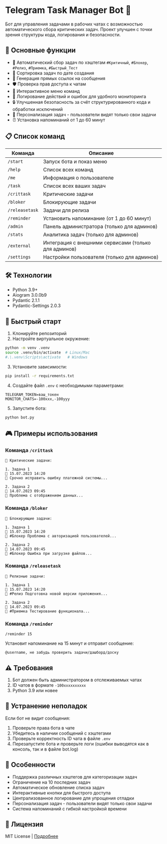 # Telegram Task Manager Bot 🤖

Бот для управления задачами в рабочих чатах с возможностью автоматического сбора критических задач. Проект улучшен с точки зрения структуры кода, логирования и безопасности.

## 🌟 Основные функции
- 🚨 Автоматический сбор задач по хэштегам `#Критичный`, `#Блокер`, `#Релиз`, `#Приемка`, `#Быстрый_Тест`
- 📅 Сортировка задач по дате создания
- 🔗 Генерация прямых ссылок на сообщения
- 🛡️ Проверка прав доступа к чатам
- 📱 Интерактивное меню команд
- 📜 Логирование действий и ошибок для удобного мониторинга
- 🔒 Улучшенная безопасность за счёт структурированного кода и обработки исключений
- 👤 Персонализация задач - пользователи видят только свои задачи
- ⏰ Установка напоминаний от 1 до 60 минут

## 📋 Список команд
| Команда        | Описание                                   |
|----------------|--------------------------------------------|
| `/start`       | Запуск бота и показ меню                   |
| `/help`        | Список всех команд                         |
| `/me`          | Информация о пользователе                  |
| `/task`        | Список всех ваших задач                    |
| `/crittask`    | Критические задачи                         |
| `/bloker`      | Блокирующие задачи                         |
| `/releasetask` | Задачи для релиза                          |
| `/reminder`    | Установить напоминание (от 1 до 60 минут)  |
| `/admin`       | Панель администратора (только для админов) |
| `/stats`       | Аналитика задач (только для админов)       |
| `/external`    | Интеграция с внешними сервисами (только для админов) |
| `/settings`    | Настройки пользователя (только для админов)|

## 🛠 Технологии
- Python 3.9+
- Aiogram 3.0.0b9
- Pydantic 2.1.1
- Pydantic-Settings 2.0.3

## 🚀 Быстрый старт
1. Клонируйте репозиторий
2. Настройте виртуальное окружение:
```bash
python -m venv .venv
source .venv/bin/activate  # Linux/Mac
#.\.venv\Scripts\activate   # Windows
```
3. Установите зависимости:
```bash
pip install -r requirements.txt
```
4. Создайте файл `.env` с необходимыми параметрами:
```env
TELEGRAM_TOKEN=ваш_токен
MONITOR_CHATS=-100xxx,-100yyy
```
5. Запустите бота:
```bash
python bot.py
```

## 🎮 Примеры использования
### Команда `/crittask`
```plaintext
🚨 Критические задачи:

1. Задача 1
📅 15.07.2023 14:20
📝 Срочно исправить ошибку платежной системы...

2. Задача 2 
📅 14.07.2023 09:45
📝 Проблема с отображением данных...
```

### Команда `/bloker`
```plaintext
🚨 Блокирующие задачи:

1. Задача 1
📅 15.07.2023 14:20
📝 #Блокер Проблема с авторизацией пользователей...

2. Задача 2 
📅 14.07.2023 09:45
📝 #Блокер Ошибка при загрузке файлов...
```

### Команда `/releasetask`
```plaintext
🚀 Релизные задачи:

1. Задача 1
📅 15.07.2023 14:20
📝 #Релиз Подготовка новой версии приложения...

2. Задача 2 
📅 14.07.2023 09:45
📝 #Приемка Тестирование функционала...
```

### Команда `/reminder`
```plaintext
/reminder 15
```
Установит напоминание на 15 минут и отправит сообщение:
```plaintext
@username, не забудь проверить задачи/дашборд/доску
```

## ⚠️ Требования
1. Бот должен быть администратором в отслеживаемых чатах
2. ID чатов в формате `-100xxxxxxxxxx`
3. Python 3.9 или новее

## 🔧 Устранение неполадок
Если бот не видит сообщения:
1. Проверьте права бота в чате
2. Убедитесь в наличии сообщений с хэштегами
3. Проверьте корректность ID чата в файле `.env`
4. Перезапустите бота и проверьте логи (ошибки выводятся как в консоль, так и в файле bot.log)

## 📌 Особенности
- Поддержка различных хэштегов для категоризации задач
- Ограничение на 10 последних задач
- Автоматическое обновление списка задач
- Интерактивные кнопки для быстрого доступа
- Централизованное логирование для упрощения отладки
- Персонализация задач - пользователи видят только свои задачи
- Система напоминаний с гибкой настройкой времени

## 📄 Лицензия
MIT License | [Подробнее](LICENSE)
